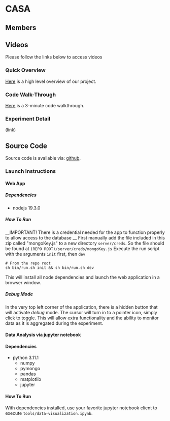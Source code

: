 # CASA

## Members

## Videos
Please follow the links below to access videos

### Quick Overview
[Here](https://drive.google.com/file/d/1iaMmqh-mrBZOOPYUfQ1fYrgnWt0neb-W/view?usp=share_link) is a high level overview of our project.
### Code Walk-Through 
[Here](https://drive.google.com/file/d/1kJW_JT9ePeztvR4b3kW1C3PrTd3VkP2c/view?usp=share_link) is a 3-minute code walkthrough.
### Experiment Detail
(link)

## Source Code
Source code is available via: [github](https://github.com/csu-hci-projects/SP23-Context-Awareness-Sound-Alerts).

### Launch Instructions
#### Web App
##### Dependencies
* nodejs 19.3.0
##### How To Run
__IMPORTANT! There is a credential needed for the app to function properly to allow access to the database __
First manually add the file included in this zip called "mongoKey.js" to a new directory `server/creds`.
So the file should be found at `(REPO ROOT)/server/creds/mongoKey.js`
Execute the run script with the arguments `init` first, then `dev`
```
# From the repo root
sh bin/run.sh init && sh bin/run.sh dev
```
This will install all node dependencies and launch the web application in a browser window.
##### Debug Mode
In the very top left corner of the application, there is a hidden button that will activate _debug_ mode. The cursor will turn in to a pointer icon, simply click to toggle.
This will allow extra functionality and the ability to monitor data as it is aggregated during the experiment.
#### Data Analysis via jupyter notebook
#### Dependencies
* python 3.11.1
  * numpy
  * pymongo
  * pandas
  * matplotlib
  * jupyter
#### How To Run
With dependencies installed, use your favorite jupyter notebook client to execute `tools/data-visualization.ipynb`.
